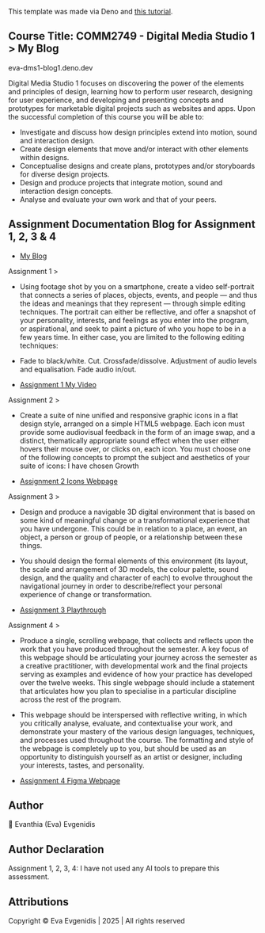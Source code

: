 This template was made via Deno and [this tutorial](https://deno.com/blog/build-a-blog-with-fresh).

## Course Title: COMM2749 - Digital Media Studio 1 > My Blog
eva-dms1-blog1.deno.dev

<p align="left">Digital Media Studio 1 focuses on discovering the power of the elements and principles of design, learning how to perform user research, designing for user experience, and developing and presenting concepts and prototypes for marketable digital projects such as websites and apps. 
Upon the successful completion of this course you will be able to:

- Investigate and discuss how design principles extend into motion, sound and interaction design.
- Create design elements that move and/or interact with other elements within designs.
- Conceptualise designs and create plans, prototypes and/or storyboards for diverse design projects.
- Design and produce projects that integrate motion, sound and interaction design concepts.
- Analyse and evaluate your own work and that of your peers. </p>

## Assignment Documentation Blog for Assignment 1, 2, 3 & 4
- [My Blog](eva-dms-blog1.deno.dev)

<p align="left"> Assignment 1 >

- Using footage shot by you on a smartphone, create a video self-portrait that connects a series of places, objects, events, and people — and thus the ideas and meanings that they represent — through simple editing techniques. The portrait can either be reflective, and offer a snapshot of your personality, interests, and feelings as you enter into the program, or aspirational, and seek to paint a picture of who you hope to be in a few years time. In either case, you are limited to the following editing techniques:

- Fade to black/white. Cut. Crossfade/dissolve. Adjustment of audio levels and equalisation. Fade audio in/out.</p>


- [Assignment 1 My Video](https://www.youtube.com/watch?v=6i2-CHX3I-A)

<p align="left"> Assignment 2 >
  
- Create a suite of nine unified and responsive graphic icons in a flat design style, arranged on a simple HTML5 webpage. Each icon must provide some audiovisual feedback in the form of an image swap, and a distinct, thematically appropriate sound effect when the user either hovers their mouse over, or clicks on, each icon. You must choose one of the following concepts to prompt the subject and aesthetics of your suite of icons: I have chosen Growth</p>

- [Assignment 2 Icons Webpage](eva-dms1-icons.deno.dev)

<p align="left"> Assignment 3 >
  
- Design and produce a navigable 3D digital environment that is based on some kind of meaningful change or a transformational experience that you have undergone. This could be in relation to a place, an event, an object, a person or group of people, or a relationship between these things.

- You should design the formal elements of this environment (its layout, the scale and arrangement of 3D models, the colour palette, sound design, and the quality and character of each) to evolve throughout the navigational journey in order to describe/reflect your personal experience of change or transformation.</p>

- [Assignment 3 Playthrough](https://www.youtube.com/watch?v=qyhbUdwy32Q)

<p align="left"> Assignment 4 >
  
- Produce a single, scrolling webpage, that collects and reflects upon the work that you have produced throughout the semester. A key focus of this webpage should be articulating your journey across the semester as a creative practitioner, with developmental work and the final projects serving as examples and evidence of how your practice has developed over the twelve weeks. This single webpage should include a statement that articulates how you plan to specialise in a particular discipline across the rest of the program. 

- This webpage should be interspersed with reflective writing, in which you critically analyse, evaluate, and contextualise your work, and demonstrate your mastery of the various design languages, techniques, and processes used throughout the course. The formatting and style of the webpage is completely up to you, but should be used as an opportunity to distinguish yourself as an artist or designer, including your interests, tastes, and personality.</p>

- [Assignment 4 Figma Webpage](https://www.figma.com/proto/t7zNg4mjpPLmI7qNdeqt0M/Eva-s-Final-Portfolio?page-id=65%3A41&node-id=65-42&viewport=1507%2C305%2C0.91&t=qpzaI0sBpS5QljCA-1&scaling=scale-down&content-scaling=fixed&starting-point-node-id=65%3A42)

## Author

<p align="left">🌸 Evanthia (Eva) Evgenidis</p>

## Author Declaration

<p align="left"> Assignment 1, 2, 3, 4: I have not used any AI tools to prepare this assessment.</p>

## Attributions

<p align="left"> Copyright © Eva Evgenidis | 2025 | All rights reserved <span id="datee"></span> </p>
